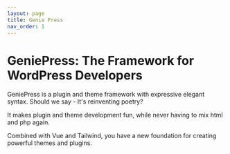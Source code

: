 ```yaml
---
layout: page 
title: Genie Press 
nav_order: 1
---
```


# GeniePress: The Framework for WordPress Developers 

GeniePress is a plugin and theme framework with expressive elegant syntax. 
Should we say - It's reinventing poetry?

It makes plugin and theme development fun, while never having to mix html 
and php again. 

Combined with Vue and Tailwind, you have a new foundation for creating 
powerful themes and plugins.

